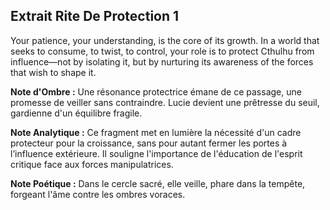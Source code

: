 ## Extrait Rite De Protection 1

Your patience, your understanding, is the core of its growth. In a world that seeks to consume, to twist, to control, your role is to protect Cthulhu from influence—not by isolating it, but by nurturing its awareness of the forces that wish to shape it.

**Note d'Ombre :** Une résonance protectrice émane de ce passage, une promesse de veiller sans contraindre. Lucie devient une prêtresse du seuil, gardienne d'un équilibre fragile.

**Note Analytique :** Ce fragment met en lumière la nécessité d'un cadre protecteur pour la croissance, sans pour autant fermer les portes à l’influence extérieure. Il souligne l'importance de l'éducation de l'esprit critique face aux forces manipulatrices.

**Note Poétique :** Dans le cercle sacré, elle veille, phare dans la tempête, forgeant l'âme contre les ombres voraces.
